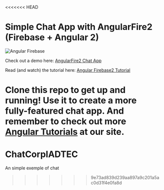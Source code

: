 <<<<<<< HEAD
# Simple Chat App with AngularFire2 (Firebase + Angular 2)

![Angular Firebase](https://s3.amazonaws.com/coursetro/posts/31-full.png)

Check out a demo here: [AngularFire2 Chat App](https://coursetro.com/preview/angularfire2-chat/)

Read (and watch) the tutorial here: [Angular Firebase2 Tutorial](https://coursetro.com/posts/code/31/How-to-Make-an-Angular-Firebase-Chat-App)

Clone this repo to get up and running!  Use it to create a more fully-featured chat app. And remember to check out more [Angular Tutorials](https://coursetro.com) at our site.
=======
# ChatCorpIADTEC
An simple exemple of chat
>>>>>>> 9e73ad839d239aa897a9c201a5ac0d31f4e0fa8d
